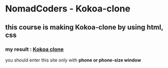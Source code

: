 # NomadCoders - Kokoa-clone

## this course is making Kokoa-clone by using html, css
### my result : [Kokoa clone](https://forwarder1121.github.io/kokoa-clone/)


you should enter this site only with **phone or phone-size window**
